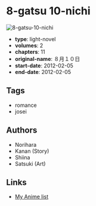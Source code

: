 # 8-gatsu 10-nichi

![8-gatsu-10-nichi](https://cdn.myanimelist.net/images/manga/3/182704.jpg)

-   **type**: light-novel
-   **volumes**: 2
-   **chapters**: 11
-   **original-name**: ８月１０日
-   **start-date**: 2012-02-05
-   **end-date**: 2012-02-05

## Tags

-   romance
-   josei

## Authors

-   Norihara
-   Kanan (Story)
-   Shiina
-   Satsuki (Art)

## Links

-   [My Anime list](https://myanimelist.net/manga/100905/8-gatsu_10-nichi)
